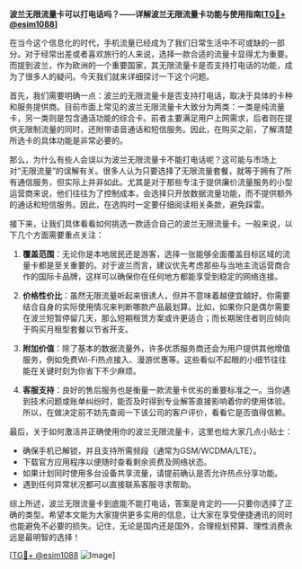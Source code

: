 **波兰无限流量卡可以打电话吗？——详解波兰无限流量卡功能与使用指南[[TG💪+ @esim1088](https://t.me/s/esim1088)]**

在当今这个信息化的时代，手机流量已经成为了我们日常生活中不可或缺的一部分。对于经常出差或者喜欢旅行的人来说，选择一款合适的流量卡显得尤为重要。而提到波兰，作为欧洲的一个重要国家，其无限流量卡是否支持打电话的功能，成为了很多人的疑问。今天我们就来详细探讨一下这个问题。

首先，我们需要明确一点：波兰的无限流量卡是否支持打电话，取决于具体的卡种和服务提供商。目前市面上常见的波兰无限流量卡大致分为两类：一类是纯流量卡，另一类则是包含通话功能的综合卡。前者主要满足用户上网需求，后者则在提供无限制流量的同时，还附带语音通话和短信服务。因此，在购买之前，了解清楚所选卡的具体功能是非常必要的。

那么，为什么有些人会误以为波兰无限流量卡不能打电话呢？这可能与市场上对“无限流量”的误解有关。很多人认为只要选择了无限流量套餐，就等于拥有了所有通信服务，但实际上并非如此。尤其是对于那些专注于提供廉价流量服务的小型运营商来说，他们往往为了控制成本，会选择只开放数据流量功能，而不提供额外的通话和短信服务。因此，在选购时一定要仔细阅读相关条款，避免踩雷。

接下来，让我们具体看看如何挑选一款适合自己的波兰无限流量卡。一般来说，以下几个方面需要重点关注：

1. **覆盖范围**：无论你是本地居民还是游客，选择一张能够全面覆盖目标区域的流量卡都是至关重要的。对于波兰而言，建议优先考虑那些与当地主流运营商合作的国际卡品牌，这样可以确保你在任何地方都能享受到稳定的网络连接。

2. **价格性价比**：虽然无限流量听起来很诱人，但并不意味着越便宜越好。你需要结合自身的实际使用情况来判断哪款产品最划算。比如，如果你只是偶尔需要在波兰短暂停留几天，那么短期租赁方案或许更适合；而长期居住者则应倾向于购买月租型套餐以节省开支。

3. **附加价值**：除了基本的数据流量外，许多优质服务商还会为用户提供其他增值服务，例如免费Wi-Fi热点接入、漫游优惠等。这些看似不起眼的小细节往往能在关键时刻为你省下不少麻烦。

4. **客服支持**：良好的售后服务也是衡量一款流量卡优劣的重要标准之一。当你遇到技术问题或账单纠纷时，能否及时得到专业解答直接影响着你的使用体验。所以，在做决定前不妨先查阅一下该公司的客户评价，看看它是否值得信赖。

最后，关于如何激活并正确使用你的波兰无限流量卡，这里也给大家几点小贴士：
- 确保手机已解锁，并且支持所需频段（通常为GSM/WCDMA/LTE）。
- 下载官方应用程序以便随时查看剩余资费及网络状态。
- 如果计划同时使用多台设备共享流量，请提前确认是否允许热点分享功能。
- 遇到任何异常状况都可以直接联系客服寻求帮助。

综上所述，波兰无限流量卡到底能不能打电话，答案是肯定的——只要你选择了正确的类型。希望本文能为大家提供更多实用的信息，让大家在享受便捷通讯的同时也能避免不必要的损失。记住，无论是国内还是国外，合理规划预算、理性消费永远是最明智的选择！

[[TG💪+ @esim1088](https://t.me/s/esim1088) ![Image](https://i.postimg.cc/4NQfJmqS/Snipaste-2025-05-13-00-14-12.png)]